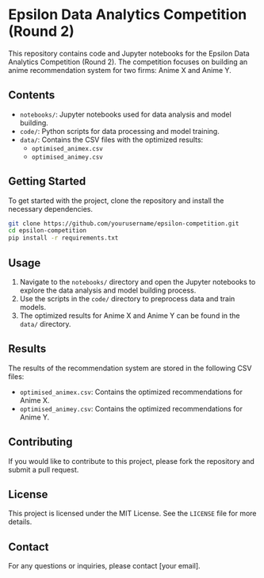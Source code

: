 # Epsilon Data Analytics Competition (Round 2)

This repository contains code and Jupyter notebooks for the Epsilon Data Analytics Competition (Round 2). The competition focuses on building an anime recommendation system for two firms: Anime X and Anime Y.

## Contents

- `notebooks/`: Jupyter notebooks used for data analysis and model building.
- `code/`: Python scripts for data processing and model training.
- `data/`: Contains the CSV files with the optimized results:
    - `optimised_animex.csv`
    - `optimised_animey.csv`

## Getting Started

To get started with the project, clone the repository and install the necessary dependencies.

```bash
git clone https://github.com/yourusername/epsilon-competition.git
cd epsilon-competition
pip install -r requirements.txt
```

## Usage

1. Navigate to the `notebooks/` directory and open the Jupyter notebooks to explore the data analysis and model building process.
2. Use the scripts in the `code/` directory to preprocess data and train models.
3. The optimized results for Anime X and Anime Y can be found in the `data/` directory.

## Results

The results of the recommendation system are stored in the following CSV files:
- `optimised_animex.csv`: Contains the optimized recommendations for Anime X.
- `optimised_animey.csv`: Contains the optimized recommendations for Anime Y.

## Contributing

If you would like to contribute to this project, please fork the repository and submit a pull request.

## License

This project is licensed under the MIT License. See the `LICENSE` file for more details.

## Contact

For any questions or inquiries, please contact [your email].
